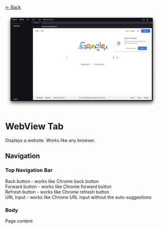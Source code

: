 <a href="../MAIN.md" class="back">← Back</a>

<img src="./webview.png" height="300px">

# WebView Tab

Displays a website. Works like any browser.

## Navigation

### Top Navigation Bar
Back button - works like Chrome back button  
Forward button - works like Chrome forward button  
Refresh button - works like Chrome refresh button  
URL Input - works like Chrome URL input without the auto-suggestions

### Body
Page content
